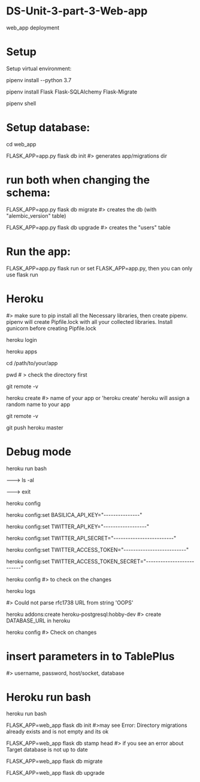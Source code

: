 # DS-Unit-3-part-3-Web-app
web_app deployment

# Setup

Setup virtual environment:

pipenv install --python 3.7

pipenv install Flask Flask-SQLAlchemy Flask-Migrate

pipenv shell

# Setup database:

cd web_app

FLASK_APP=app.py flask db init #> generates app/migrations dir

# run both when changing the schema:

FLASK_APP=app.py flask db migrate #> creates the db (with "alembic_version" table)

FLASK_APP=app.py flask db upgrade #> creates the "users" table

# Run the app:

FLASK_APP=app.py flask run or set FLASK_APP=app.py, then you can only use flask run


# Heroku

#> make sure to pip install all the Necessary libraries, then create pipenv. pipenv will create Pipfile.lock with all your collected libraries. Install gunicorn before creating Pipfile.lock

heroku login

heroku apps

cd /path/to/your/app

pwd # > check the directory first

git remote -v

heroku create #> name of your app or 'heroku create' heroku will assign a random name to your app

git remote -v

git push heroku master

# Debug mode

heroku run bash

---> ls -al

---> exit

heroku config

heroku config:set BASILICA_API_KEY="---------------"

heroku config:set TWITTER_API_KEY="------------------"

heroku config:set TWITTER_API_SECRET="-------------------------"

heroku config:set TWITTER_ACCESS_TOKEN="--------------------------"

heroku config:set TWITTER_ACCESS_TOKEN_SECRET="--------------------------"

heroku config #> to check on the changes

heroku logs

#> Could not parse rfc1738 URL from string 'OOPS'

heroku addons:create heroku-postgresql:hobby-dev #> create DATABASE_URL in heroku

heroku config #> Check on changes

# insert parameters in to TablePlus 

#> username, password, host/socket, database

# Heroku run bash

heroku run bash

FLASK_APP=web_app flask db init #>may see Error: Directory migrations already exists and is not empty and its ok

FLASK_APP=web_app flask db stamp head #> if you see an error about Target database is not up to date

FLASK_APP=web_app flask db migrate

FLASK_APP=web_app flask db upgrade
